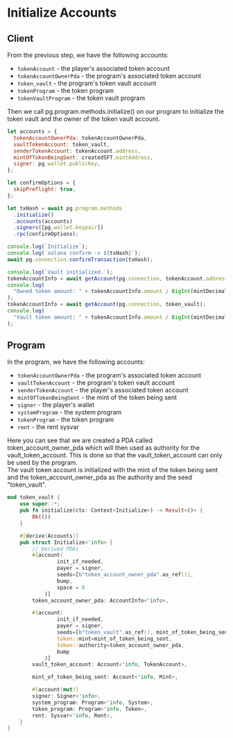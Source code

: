 # Initialize Accounts

## Client

From the previous step, we have the following accounts:

- `tokenAccount` - the player's associated token account
- `tokenAccountOwnerPda` - the program's associated token account
- `token_vault` - the program's token vault account
- `tokenProgram` - the token program
- `tokenVaultProgram` - the token vault program

Then we call pg.program.methods.initialize() on our program to initialize the token vault and the owner of the token vault account.

```js
let accounts = {
  tokenAccountOwnerPda: tokenAccountOwnerPda,
  vaultTokenAccount: token_vault,
  senderTokenAccount: tokenAccount.address,
  mintOfTokenBeingSent: createdSFT.mintAddress,
  signer: pg.wallet.publicKey,
};

let confirmOptions = {
  skipPreflight: true,
};

let txHash = await pg.program.methods
  .initialize()
  .accounts(accounts)
  .signers([pg.wallet.keypair])
  .rpc(confirmOptions);

console.log(`Initialize`);
console.log(`solana confirm -v ${txHash}`);
await pg.connection.confirmTransaction(txHash);

console.log(`Vault initialized.`);
tokenAccountInfo = await getAccount(pg.connection, tokenAccount.address);
console.log(
  "Owned token amount: " + tokenAccountInfo.amount / BigInt(mintDecimals)
);
tokenAccountInfo = await getAccount(pg.connection, token_vault);
console.log(
  "Vault token amount: " + tokenAccountInfo.amount / BigInt(mintDecimals)
);
```

## Program

In the program, we have the following accounts:

- `tokenAccountOwnerPda` - the program's associated token account
- `vaultTokenAccount` - the program's token vault account
- `senderTokenAccount` - the player's associated token account
- `mintOfTokenBeingSent` - the mint of the token being sent
- `signer` - the player's wallet
- `systemProgram` - the system program
- `tokenProgram` - the token program
- `rent` - the rent sysvar

Here you can see that we are created a PDA called token_account_owner_pda which will then used as authority for the vault_token_account. This is done so that the vault_token_account can only be used by the program.  
The vault token account is initialized with the mint of the token being sent and the token_account_owner_pda as the authority and the seed "token_vault".

```rust
mod token_vault {
    use super::*;
    pub fn initialize(ctx: Context<Initialize>) -> Result<()> {
        Ok(())
    }

    #[derive(Accounts)]
    pub struct Initialize<'info> {
        // Derived PDAs
        #[account(
                init_if_needed,
                payer = signer,
                seeds=[b"token_account_owner_pda".as_ref()],
                bump,
                space = 8
            )]
        token_account_owner_pda: AccountInfo<'info>,

        #[account(
                init_if_needed,
                payer = signer,
                seeds=[b"token_vault".as_ref(), mint_of_token_being_sent.key().as_ref()],
                token::mint=mint_of_token_being_sent,
                token::authority=token_account_owner_pda,
                bump
            )]
        vault_token_account: Account<'info, TokenAccount>,

        mint_of_token_being_sent: Account<'info, Mint>,

        #[account(mut)]
        signer: Signer<'info>,
        system_program: Program<'info, System>,
        token_program: Program<'info, Token>,
        rent: Sysvar<'info, Rent>,
    }
}
```
